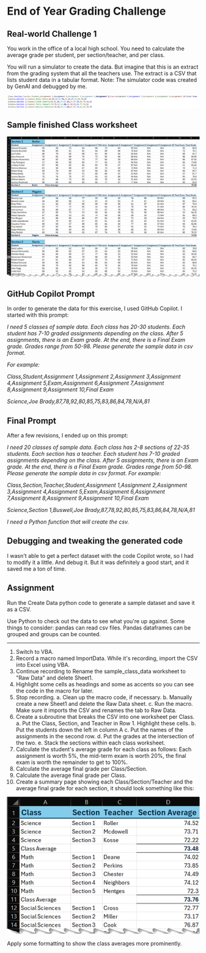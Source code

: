 # End of Year Grading Challenge

## Real-world Challenge 1

You work in the office of a local high school. You need to calculate the average grade per student, per section/teacher, and per class.

You will run a simulator to create the data. But imagine that this is an extract from the grading system that all the teachers use. The extract is a CSV that lists student data in a tabular format. Note: The simulator code was created by GenAI and debugged by me.

![Simulated Data](image.png)

## Sample finished Class worksheet

![Sample Class Worksheet with Sections and Students](image-2.png)

## GitHub Copilot Prompt

In order to generate the data for this exercise, I used GitHub Copilot. I started with this prompt:

*I need 5 classes of sample data. Each class has 20-30 students. Each student has 7-10 graded assignments depending on the class. After 5 assignments, there is an Exam grade. At the end, there is a Final Exam grade. Grades range from 50-98. Please generate the sample data in csv format.*

*For example:*

*Class,Student,Assignment 1,Assignment 2,Assignment 3,Assignment 4,Assignment 5,Exam,Assignment 6,Assignment 7,Assignment 8,Assignment 9,Assignment 10,Final Exam*

*Science,Joe Brady,87,78,92,80,85,75,83,86,84,78,N/A,81*

## Final Prompt

After a few revisions, I ended up on this prompt:

*I need 20 classes of sample data. Each class has 2-8 sections of 22-35 students. Each section has a teacher. Each student has 7-10 graded assignments depending on the class. After 5 assignments, there is an Exam grade. At the end, there is a Final Exam grade. Grades range from 50-98. Please generate the sample data in csv format. For example:*

*Class,Section,Teacher,Student,Assignment 1,Assignment 2,Assignment 3,Assignment 4,Assignment 5,Exam,Assignment 6,Assignment 7,Assignment 8,Assignment 9,Assignment 10,Final Exam*

*Science,Section 1,Buswell,Joe Brady,87,78,92,80,85,75,83,86,84,78,N/A,81*

*I need a Python function that will create the csv.*

## Debugging and tweaking the generated code

I wasn't able to get a perfect dataset with the code Copilot wrote, so I had to modify it a little. And debug it. But it was definitely a good start, and it saved me a ton of time.

## Assignment

Run the Create Data python code to generate a sample dataset and save it as a CSV.

Use Python to check out the data to see what you're up against. Some things to consider: pandas can read csv files. Pandas dataframes can be grouped and groups can be counted.

---

1. Switch to VBA.
2. Record a macro named ImportData. While it's recording, import the CSV into Excel using VBA.
3. Continue recording to Rename the sample_class_data worksheet to "Raw Data" and delete Sheet1.
4. Highlight some cells as headings and some as accents so you can see the code in the macro for later.
5. Stop recording.
    a. Clean up the macro code, if necessary.
    b. Manually create a new Sheet1 and delete the Raw Data sheet.
    c. Run the macro. Make sure it imports the CSV and renames the tab to Raw Data.
6. Create a subroutine that breaks the CSV into one worksheet per Class.
    a. Put the Class, Section, and Teacher in Row 1. Highlight these cells.
    b. Put the students down the left in column A
    c. Put the names of the assignments in the second row.
    d. Put the grades at the intersection of the two.
    e. Stack the sections within each class worksheet.
7. Calculate the student's average grade for each class as follows: Each assignment is worth 5%, the mid-term exam is worth 20%, the final exam is worth the remainder to get to 100%.
8. Calculate the average final grade per Class/Section.
9. Calculate the average final grade per Class.
10. Create a summary page showing each Class/Section/Teacher and the average final grade for each section, it should look something like this:

![Summary Page](image-1.png)

Apply some formatting to show the class averages more prominently.
